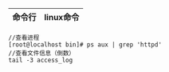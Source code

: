 命令行 | linux命令
---|---
```
//查看进程
[root@localhost bin]# ps aux | grep 'httpd'
//查看文件信息（倒数）
tail -3 access_log

```